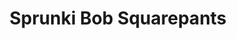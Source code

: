 ---
slug: sprunki-bob-squarepants
title: Sprunki Bob Squarepants
description: "Sprunki Bob Squarepants is an exciting online game. Play for free directly in your browser!"
icon: /images/popular_mods/Sprunki Bob Squarepants.png
url: https://wowtbc.net/sprunkin/bob-squarepants/index.html
previewImage: /images/popular_mods/Sprunki Bob Squarepants.png
type: popular mods

# SEO配置
seo:
  title: "Sprunki Bob Squarepants - Play Free Online Game | Fun Browser Games"
  description: "Sprunki Bob Squarepants - Play this fun online game for free in your browser. No download required!"
  ogImage: "/images/popular_mods/Sprunki Bob Squarepants.png"
  keywords: "sprunki-bob-squarepants, online game, browser game, free game, popular mods game, play online"

videoUrls:
  - https://www.youtube.com/embed/example1
  - https://www.youtube.com/embed/example2

whyPlay:
  title: "Why Play Sprunki Bob Squarepants?"
  items:
    - "Immersive Gameplay: Sprunki Bob Squarepants offers an engaging and immersive gaming experience that will keep you entertained for hours"
    - "Challenging Levels: Test your skills with increasingly difficult challenges and obstacles"
    - "Beautiful Graphics: Enjoy stunning visuals and smooth animations that bring the game world to life"
    - "Regular Updates: New content and features are added regularly to keep the game fresh and exciting"
    - "Free to Play: Experience all the fun without spending a penny"
    - "Community Features: Connect with other players, share strategies, and compete for high scores"
    - "Cross-Platform: Play on any device with a web browser, no downloads required"

features:
  title: "Key Features of Sprunki Bob Squarepants"
  image: "/images/popular_mods/Sprunki Bob Squarepants.png"
  items:
    - "Intuitive Controls: Easy to learn controls make Sprunki Bob Squarepants accessible for players of all skill levels"
    - "Multiple Game Modes: Enjoy various gameplay options that provide different challenges and experiences"
    - "Character Customization: Personalize your gaming experience with unique characters and items"
    - "Achievement System: Complete special tasks to earn rewards and recognition"
    - "Leaderboards: Compete with players worldwide and see who can achieve the highest scores"

characteristics:
  title: "Game Characteristics"
  image: "/images/popular_mods/Sprunki Bob Squarepants.png"
  items:
    - "Genre: Popular mods game with elements of strategy and skill"
    - "Difficulty: Suitable for both casual gamers and those seeking a challenge"
    - "Play Time: Quick sessions or extended gameplay, depending on your preference"
    - "Art Style: Vibrant and engaging visuals that enhance the gaming experience"
    - "Sound Design: Immersive audio that complements the gameplay perfectly"

info: "Sprunki Bob Squarepants is an exciting online game that offers players a unique and engaging gaming experience. With its intuitive controls, stunning visuals, and challenging gameplay, Sprunki Bob Squarepants provides hours of entertainment for players of all ages and skill levels. Whether you're looking for a quick gaming session during a break or an extended play session, Sprunki Bob Squarepants delivers an immersive experience that will keep you coming back for more. The game features multiple levels of increasing difficulty, ensuring that players are constantly challenged as they progress. With regular updates adding new content and features, Sprunki Bob Squarepants remains fresh and exciting, providing endless entertainment options for its growing community of players."

howToPlayIntro: "Welcome to Sprunki Bob Squarepants! This guide will walk you through the basics and help you master the game. Whether you're a beginner or looking to improve your skills, these tips and instructions will enhance your gaming experience."

howToPlaySteps:
  - title: "Getting Started"
    description: "Begin your Sprunki Bob Squarepants adventure by familiarizing yourself with the controls. Use your keyboard or mouse to navigate through the game interface. The tutorial will guide you through the basic mechanics and help you understand the objectives."
  - title: "Understanding the Objectives"
    description: "In Sprunki Bob Squarepants, your main goal is to progress through levels by completing specific objectives. Each level presents unique challenges that require different strategies and approaches."
  - title: "Mastering the Controls"
    description: "Practice using the controls to improve your precision and reaction time. Sprunki Bob Squarepants requires quick reflexes and strategic thinking to overcome obstacles and defeat opponents."
  - title: "Utilizing Power-ups"
    description: "Collect power-ups throughout the game to enhance your abilities and overcome difficult challenges. Each power-up offers unique advantages that can be crucial for success."
  - title: "Developing Strategies"
    description: "As you progress in Sprunki Bob Squarepants, develop effective strategies for different scenarios. Analyze patterns, anticipate challenges, and adapt your approach to maximize your performance."

faq:
  title: "Frequently Asked Questions about Sprunki Bob Squarepants"
  items:
    - question: "Is Sprunki Bob Squarepants free to play?"
      answer: "Yes, Sprunki Bob Squarepants is completely free to play directly in your web browser. No downloads or purchases are required to enjoy the full game experience."
    - question: "Can I play Sprunki Bob Squarepants on mobile devices?"
      answer: "Yes, Sprunki Bob Squarepants is optimized for both desktop and mobile play. You can enjoy the game on any device with a web browser and internet connection."
    - question: "Are there any in-game purchases?"
      answer: "While Sprunki Bob Squarepants is free to play, there may be optional in-game purchases available for cosmetic items or additional features that don't affect core gameplay."
    - question: "How often is Sprunki Bob Squarepants updated?"
      answer: "The developers regularly update Sprunki Bob Squarepants with new content, features, and improvements based on player feedback and game performance."
    - question: "Can I play Sprunki Bob Squarepants offline?"
      answer: "Currently, Sprunki Bob Squarepants requires an internet connection to play as it's a browser-based online game."
    - question: "Is Sprunki Bob Squarepants suitable for children?"
      answer: "Yes, Sprunki Bob Squarepants is designed to be family-friendly and suitable for players of all ages."
    - question: "How do I report bugs or issues?"
      answer: "If you encounter any problems while playing Sprunki Bob Squarepants, you can report them through the game's support page or contact the developers directly through their website."
    - question: "Still Have Questions?"
      answer: "If you have additional questions about Sprunki Bob Squarepants that aren't covered in this FAQ, please visit our support center or contact our customer service team for assistance."
---